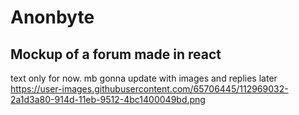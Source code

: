 # Anonbyte
## Mockup of a forum made in react
text only for now. mb gonna update with images and replies later
https://user-images.githubusercontent.com/65706445/112969032-2a1d3a80-914d-11eb-9512-4bc1400049bd.png
